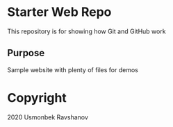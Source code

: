 # Starter Web Repo

This repository is for showing how Git and GitHub work

## Purpose

Sample website with plenty of files for demos

# Copyright

2020 Usmonbek Ravshanov